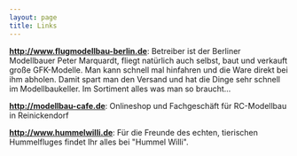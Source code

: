 ```yaml
---
layout: page
title: Links
---
```


**<http://www.flugmodellbau-berlin.de>**:
Betreiber ist der Berliner Modellbauer Peter Marquardt, fliegt natürlich auch selbst, baut und verkauft große GFK-Modelle. Man kann schnell mal hinfahren und die Ware direkt bei ihm abholen. Damit spart man den Versand und hat die Dinge sehr schnell im Modellbaukeller. Im Sortiment alles was man so braucht...

**<http://modellbau-cafe.de>**:
Onlineshop und Fachgeschäft für RC-Modellbau in Reinickendorf

**<http://www.hummelwilli.de>**:
Für die Freunde des echten, tierischen Hummelfluges findet Ihr alles bei
"Hummel Willi".
